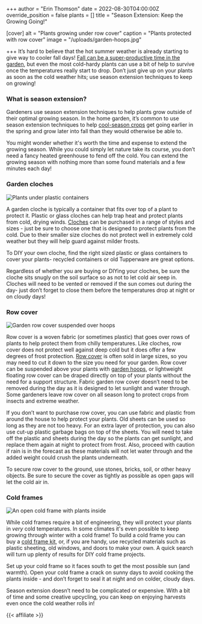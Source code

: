 +++
author = "Erin Thomson"
date = 2022-08-30T04:00:00Z
override_position = false
plants = []
title = "Season Extension: Keep the Growing Going!"

[cover]
alt = "Plants growing under row cover"
caption = "Plants protected with row cover"
image = "/uploads/garden-hoops.jpg"

+++
It’s hard to believe that the hot summer weather is already starting to give way to cooler fall days! [Fall can be a super-productive time in the garden](https://blog.planter.garden/posts/don-t-forget-your-fall-garden/), but even the most cold-hardy plants can use a bit of help to survive once the temperatures really start to drop. Don’t just give up on your plants as soon as the cold weather hits; use season extension techniques to keep on growing!

### What is season extension?

Gardeners use season extension techniques to help plants grow outside of their optimal growing season. In the home garden, it’s common to use season extension techniques to help [cool-season crops](https://blog.planter.garden/posts/cold-hardy-crops/) get going earlier in the spring and grow later into fall than they would otherwise be able to.

You might wonder whether it's worth the time and expense to extend the growing season. While you could simply let nature take its course, you don’t need a fancy heated greenhouse to fend off the cold. You can extend the growing season with nothing more than some found materials and a few minutes each day!

### Garden cloches

![Plants under plastic containers](/uploads/garden-cloches.jpg)

A garden cloche is typically a container that fits over top of a plant to protect it. Plastic or glass cloches can help trap heat and protect plants from cold, drying winds. [Cloches](https://www.amazon.com/s?k=plastic+garden+cloche) can be purchased in a range of styles and sizes - just be sure to choose one that is designed to protect plants from the cold. Due to their smaller size cloches do not protect well in extremely cold weather but they will help guard against milder frosts.

To DIY your own cloche, find the right sized plastic or glass containers to cover your plants- recycled containers or old Tupperware are great options.

Regardless of whether you are buying or DIYing your cloches, be sure the cloche sits snugly on the soil surface so as not to let cold air seep in. Cloches will need to be vented or removed if the sun comes out during the day- just don’t forget to close them before the temperatures drop at night or on cloudy days!

### Row cover

![Garden row cover suspended over hoops](/uploads/row-cover.jpg)

Row cover is a woven fabric (or sometimes plastic) that goes over rows of plants to help protect them from chilly temperatures. Like cloches, row cover does not protect well against deep cold but it does offer a few degrees of frost protection. [Row cover](https://www.amazon.com/s?k=garden+row+cover) is often sold in large sizes, so you may need to cut it down to the size you need for your garden. Row cover can be suspended above your plants with [garden hoops](https://www.amazon.com/s?k=garden+hoops), or lightweight floating row cover can be draped directly on top of your plants without the need for a support structure. Fabric garden row cover doesn’t need to be removed during the day as it is designed to let sunlight and water through. Some gardeners leave row cover on all season long to protect crops from insects and extreme weather.

If you don’t want to purchase row cover, you can use fabric and plastic from around the house to help protect your plants. Old sheets can be used so long as they are not too heavy. For an extra layer of protection, you can also use cut-up plastic garbage bags on top of the sheets. You will need to take off the plastic and sheets during the day so the plants can get sunlight, and replace them again at night to protect from frost. Also, proceed with caution if rain is in the forecast as these materials will not let water through and the added weight could crush the plants underneath.

To secure row cover to the ground, use stones, bricks, soil, or other heavy objects. Be sure to secure the cover as tightly as possible as open gaps will let the cold air in.

### Cold frames

![An open cold frame with plants inside](/uploads/cold-frame.jpg)

While cold frames require a bit of engineering, they will protect your plants in _very_ cold temperatures. In some climates it's even possible to keep growing through winter with a cold frame! To build a cold frame you can buy a [cold frame kit](https://www.amazon.com/s?k=cold+frame), or, if you are handy, use recycled materials such as plastic sheeting, old windows, and doors to make your own. A quick search will turn up plenty of results for DIY cold frame projects.

Set up your cold frame so it faces south to get the most possible sun (and warmth). Open your cold frame a crack on sunny days to avoid cooking the plants inside - and don’t forget to seal it at night and on colder, cloudy days.

Season extension doesn’t need to be complicated or expensive. With a bit of time and some creative upcycling, you can keep on enjoying harvests even once the cold weather rolls in!

{{< affiliate >}}